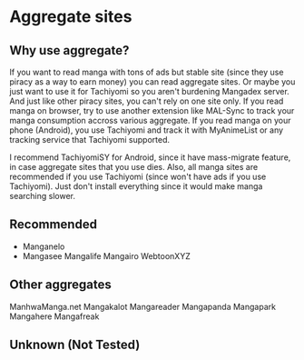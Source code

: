 # Aggregate sites
## Why use aggregate?
If you want to read manga with tons of ads but stable site (since they use piracy as a way to earn money) you can read aggregate sites. Or maybe you just want to use it for Tachiyomi so you aren't burdening Mangadex server. And just like other piracy sites, you can't rely on one site only. If you read manga on browser, try to use another extension like MAL-Sync to track your manga consumption accross various aggregate. If you read manga on your phone (Android), you use Tachiyomi and track it with MyAnimeList or any tracking service that Tachiyomi supported. 

I recommend TachiyomiSY for Android, since it have mass-migrate feature, in case aggregate sites that you use dies. Also, all manga sites are recommended if you use Tachiyomi (since won't have ads if you use Tachiyomi). Just don't install everything since it would make manga searching slower.
## Recommended
* Manganelo
* Mangasee
Mangalife
Mangairo
WebtoonXYZ
## Other aggregates
ManhwaManga.net
Mangakalot
Mangareader
Mangapanda
Mangapark
Mangahere
Mangafreak
## Unknown (Not Tested)
